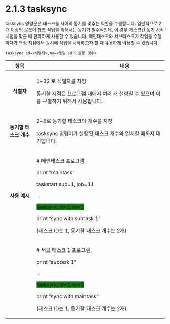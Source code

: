 ﻿# 2.1.3 tasksync

tasksync 명령문은 태스크들 사이의 동기를 맞추는 역할을 수행합니다. 일반적으로 2개 이상의 로봇이 협조 작업을 위해서는 동기가 필수적인데, 이 경우 태스크간 동기 시작 시점을 맞출 때 편리하게 사용할 수 있습니다. 메인태스크와 서브태스크가 작업을 수행하다가 특정 지점에서 동시에 작업을 시작하고자 할 때 유용하게 이용할 수 있습니다.

```
tasksync id=<식별자>,no=<동일 id의 실행 갯수>
```

|     **항목**     | 　　　　　　　　　　**내용**                                                                                                                                                                                                                   |
| :------------: | ---------------------------------------------------------------------------------------------------------------------------------------------------------------------------------------------------------------------------------- |
|     **식별자**    | <p>1~32 로 식별자를 지정</p><p>동기할 지점은 프로그램 내에서 여러 개 설정할 수 있으며 이를 구별하기 위해서 사용합니다.</p>                                                                                                                                                     |
| **동기할 태스크 개수** | <p>2~8로 동기할 태스크의 개수를 지정</p><p>tasksync 명령어가 실행된 태스크 개수와 일치할 때까지 대기합니다.</p>                                                                                                                                                         |
|    **사용 예시**   | <p># 메인태스크 프로그램</p><p>print ”maintask”</p><p>taskstart sub=1, job=11</p><p>…</p><p><mark style="background-color:green;">tasksync id=1,no=2</mark></p><p>print ”sync with subtask 1”</p><p> </p><p>(태스크 ID는 1, 동기할 태스크 개수는 2개)</p> |
|                | <p># 서브 태스크 1 프로그램</p><p>print ”subtask 1”</p><p>…</p><p><mark style="background-color:green;">tasksync id=1,no=2</mark></p><p>print ”sync with maintask”</p><p> </p><p>(태스크 ID는 1, 동기할 태스크 개수는 2개)</p>                            |
